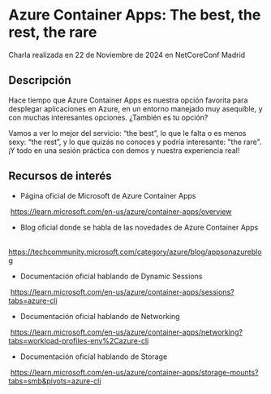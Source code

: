 # Azure Container Apps: The best, the rest, the rare

Charla realizada en 22 de Noviembre de 2024 en NetCoreConf Madrid

## Descripción

Hace tiempo que Azure Container Apps es nuestra opción favorita para desplegar aplicaciones en Azure, en un entorno manejado muy asequible, y con muchas interesantes opciones. ¿También es tu opción?

Vamos a ver lo mejor del servicio: “the best”, lo que le falta o es menos sexy: “the rest”, y lo que quizás no conoces y podría interesante: "the rare". ¡Y todo en una sesión práctica con demos y nuestra experiencia real!

## Recursos de interés

- Página oficial de Microsoft de Azure Container Apps

​	 https://learn.microsoft.com/en-us/azure/container-apps/overview

- Blog oficial donde se habla de las novedades de Azure Container Apps

​	https://techcommunity.microsoft.com/category/azure/blog/appsonazureblog

- Documentación oficial hablando de Dynamic Sessions

​	https://learn.microsoft.com/en-us/azure/container-apps/sessions?tabs=azure-cli

- Documentación oficial hablando de Networking

​	https://learn.microsoft.com/en-us/azure/container-apps/networking?tabs=workload-profiles-env%2Cazure-cli

- Documentación oficial hablando de Storage

​	https://learn.microsoft.com/en-us/azure/container-apps/storage-mounts?tabs=smb&pivots=azure-cli